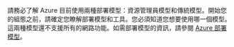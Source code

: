 請務必了解 Azure 目前使用兩種部署模型：資源管理員模型和傳統模型。開始您的組態之前，請確定您瞭解部署模型和工具。您必須知道您想要使用哪一個模型。這兩種模型還不支援所有的網路功能。如需部署模型的資訊，請參閱 [Azure 部署模型](../azure-classic-rm.md)。

<!---HONumber=AcomDC_1217_2015-->